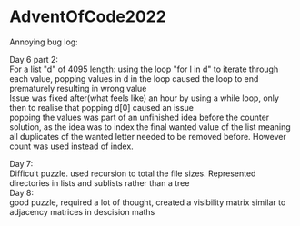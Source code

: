 # AdventOfCode2022
Annoying bug log:

Day 6 part 2:  
  For a list "d" of 4095 length:
   using the loop "for l in d" to iterate through each value, popping values in d in the loop caused the loop to end prematurely resulting in wrong value  
   Issue was fixed after(what feels like) an hour by using a while loop, only then to realise that popping d[0] caused an issue  
   popping the values was part of an unfinished idea before the counter solution, as the idea was to index the final wanted value of the list meaning all duplicates of the wanted letter needed to be removed before. However count was used instead of index.  
  
Day 7:  
  Difficult puzzle. used recursion to total the file sizes. Represented directories in lists and sublists rather than a tree  
Day 8:  
good puzzle, required a lot of thought, created a visibility matrix similar to adjacency matrices in descision maths  
